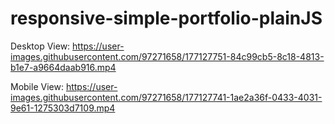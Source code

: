 # responsive-simple-portfolio-plainJS


Desktop View:
https://user-images.githubusercontent.com/97271658/177127751-84c99cb5-8c18-4813-b1e7-a9664daab916.mp4

Mobile View:
https://user-images.githubusercontent.com/97271658/177127741-1ae2a36f-0433-4031-9e61-1275303d7109.mp4

